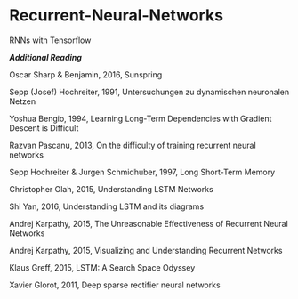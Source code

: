# Recurrent-Neural-Networks
RNNs with Tensorflow

***Additional Reading***

Oscar Sharp & Benjamin, 2016, Sunspring

Sepp (Josef) Hochreiter, 1991, Untersuchungen zu dynamischen neuronalen Netzen

Yoshua Bengio, 1994, Learning Long-Term Dependencies with Gradient Descent is Difficult

Razvan Pascanu, 2013, On the difficulty of training recurrent neural networks

Sepp Hochreiter & Jurgen Schmidhuber, 1997, Long Short-Term Memory

Christopher Olah, 2015, Understanding LSTM Networks

Shi Yan, 2016, Understanding LSTM and its diagrams

Andrej Karpathy, 2015, The Unreasonable Effectiveness of Recurrent Neural Networks

Andrej Karpathy, 2015, Visualizing and Understanding Recurrent Networks

Klaus Greff, 2015, LSTM: A Search Space Odyssey

Xavier Glorot, 2011, Deep sparse rectifier neural networks
